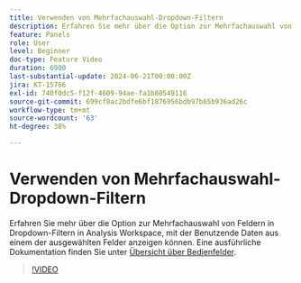 ```yaml
---
title: Verwenden von Mehrfachauswahl-Dropdown-Filtern
description: Erfahren Sie mehr über die Option zur Mehrfachauswahl von Feldern in Dropdown-Filtern in Analysis Workspace, mit der Benutzende Daten aus einem der ausgewählten Felder anzeigen können.
feature: Panels
role: User
level: Beginner
doc-type: Feature Video
duration: 6900
last-substantial-update: 2024-06-21T00:00:00Z
jira: KT-15766
exl-id: 740f0dc5-f12f-4609-94ae-fa1b80549116
source-git-commit: 699cf8ac2bdfe6bf1876956bdb97b65b936ad26c
workflow-type: tm+mt
source-wordcount: '63'
ht-degree: 38%

---
```


# Verwenden von Mehrfachauswahl-Dropdown-Filtern

Erfahren Sie mehr über die Option zur Mehrfachauswahl von Feldern in Dropdown-Filtern in Analysis Workspace, mit der Benutzende Daten aus einem der ausgewählten Felder anzeigen können. Eine ausführliche Dokumentation finden Sie unter [Übersicht über Bedienfelder](https://experienceleague.adobe.com/de/docs/analytics/analyze/analysis-workspace/panels/panels#static-drop-down-segments).

>[!VIDEO](https://video.tv.adobe.com/v/3430412/?learn=on)
